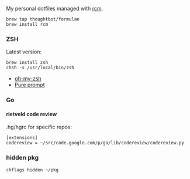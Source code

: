 My personal dotfiles managed with [rcm](https://github.com/thoughtbot/rcm).

```console
brew tap thoughtbot/formulae
brew install rcm
```

### ZSH

Latest version:

```console
brew install zsh
chsh -s /usr/local/bin/zsh
```

* [oh-my-zsh](https://github.com/robbyrussell/oh-my-zsh)
* [Pure prompt](https://github.com/sindresorhus/pure)

### Go

#### rietveld code review

.hg/hgrc for specific repos:

```
[extensions]
codereview = ~/src/code.google.com/p/go/lib/codereview/codereview.py
```

### hidden pkg

```console
chflags hidden ~/pkg
```
